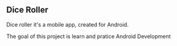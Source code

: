 ## Dice Roller

Dice roller it's a mobile app, created for Android.

The goal of this project is learn and pratice Android Development
